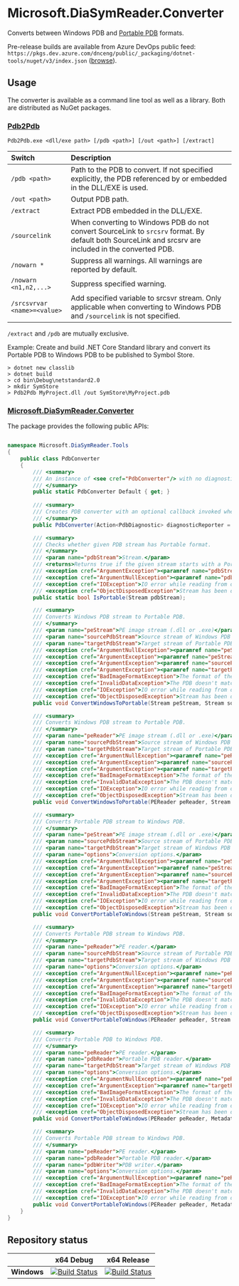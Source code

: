 # Microsoft.DiaSymReader.Converter

Converts between Windows PDB and [Portable PDB](https://github.com/dotnet/core/blob/master/Documentation/diagnostics/portable_pdb.md) formats.

Pre-release builds are available from Azure DevOps public feed: `https://pkgs.dev.azure.com/dnceng/public/_packaging/dotnet-tools/nuget/v3/index.json` ([browse](https://dev.azure.com/dnceng/public/_packaging?_a=feed&feed=dotnet-tools)).

## Usage

The converter is available as a command line tool as well as a library. Both are distributed as NuGet packages.

### [Pdb2Pdb](https://dotnet.myget.org/feed/symreader-converter/package/nuget/Pdb2Pdb)

`Pdb2Pdb.exe <dll/exe path> [/pdb <path>] [/out <path>] [/extract]`

| Switch        | Description                                             |
|:--------------|:--------------------------------------------------------|
| `/pdb <path>` | Path to the PDB to convert. If not specified explicitly, the PDB referenced by or embedded in the DLL/EXE is used. |
| `/out <path>` | Output PDB path. |
| `/extract`    | Extract PDB embedded in the DLL/EXE. |
| `/sourcelink` | When converting to Windows PDB do not convert SourceLink to `srcsrv` format. By default both SourceLink and srcsrv are included in the converted PDB. |
| `/nowarn *`                 | Suppress all warnings. All warnings are reported by default. |
| `/nowarn <n1,n2,...>`       | Suppress specified warning. |
| `/srcsvrvar <name>=<value>` | Add specified variable to srcsvr stream. Only applicable when converting to Windows PDB and `/sourcelink` is not specified. |


`/extract` and `/pdb` are mutually exclusive.

Example: Create and build .NET Core Standard library and convert its Portable PDB to Windows PDB to be published to Symbol Store.

```
> dotnet new classlib
> dotnet build
> cd bin\Debug\netstandard2.0
> mkdir SymStore
> Pdb2Pdb MyProject.dll /out SymStore\MyProject.pdb
```

### [Microsoft.DiaSymReader.Converter](https://dotnet.myget.org/feed/symreader-converter/package/nuget/Microsoft.DiaSymReader.Converter)

The package provides the following public APIs:

```C#

namespace Microsoft.DiaSymReader.Tools
{
    public class PdbConverter
    {
        /// <summary>
        /// An instance of <see cref="PdbConverter"/> with no diagnostic reporting.
        /// </summary>
        public static PdbConverter Default { get; }
        
        /// <summary>
        /// Creates PDB converter with an optional callback invoked whenever a diagnostic is to be reported.
        /// </summary>
        public PdbConverter(Action<PdbDiagnostic> diagnosticReporter = null);

        /// <summary>
        /// Checks whether given PDB stream has Portable format.
        /// </summary>
        /// <param name="pdbStream">Stream.</param>
        /// <returns>Returns true if the given stream starts with a Portable PDB signature.</returns>
        /// <exception cref="ArgumentException"><paramref name="pdbStream"/> does not support read and seek operations.</exception>
        /// <exception cref="ArgumentNullException"><paramref name="pdbStream"/> is null.</exception>
        /// <exception cref="IOException">IO error while reading from or writing to a stream.</exception>
        /// <exception cref="ObjectDisposedException">Stream has been disposed while reading.</exception>
        public static bool IsPortable(Stream pdbStream);

        /// <summary>
        /// Converts Windows PDB stream to Portable PDB.
        /// </summary>
        /// <param name="peStream">PE image stream (.dll or .exe)</param>
        /// <param name="sourcePdbStream">Source stream of Windows PDB data. Must be readable.</param>
        /// <param name="targetPdbStream">Target stream of Portable PDB data. Must be writable.</param>
        /// <exception cref="ArgumentNullException"><paramref name="peStream"/>, <paramref name="sourcePdbStream"/>, or <paramref name="targetPdbStream"/> is null.</exception>
        /// <exception cref="ArgumentException"><paramref name="peStream"/> does not support read and seek operations.</exception>
        /// <exception cref="ArgumentException"><paramref name="sourcePdbStream"/> does not support reading.</exception>
        /// <exception cref="ArgumentException"><paramref name="targetPdbStream"/> does not support writing.</exception>
        /// <exception cref="BadImageFormatException">The format of the PE image or the source PDB image is invalid.</exception>
        /// <exception cref="InvalidDataException">The PDB doesn't match the CodeView Debug Directory record in the PE image.</exception>
        /// <exception cref="IOException">IO error while reading from or writing to a stream.</exception>
        /// <exception cref="ObjectDisposedException">Stream has been disposed while reading/writing.</exception>
        public void ConvertWindowsToPortable(Stream peStream, Stream sourcePdbStream, Stream targetPdbStream);

        /// <summary>
        /// Converts Windows PDB stream to Portable PDB.
        /// </summary>
        /// <param name="peReader">PE image stream (.dll or .exe)</param>
        /// <param name="sourcePdbStream">Source stream of Windows PDB data. Must be readable.</param>
        /// <param name="targetPdbStream">Target stream of Portable PDB data. Must be writable.</param>
        /// <exception cref="ArgumentNullException"><paramref name="peReader"/>, <paramref name="sourcePdbStream"/>, or <paramref name="targetPdbStream"/> is null.</exception>
        /// <exception cref="ArgumentException"><paramref name="sourcePdbStream"/> does not support reading.</exception>
        /// <exception cref="ArgumentException"><paramref name="targetPdbStream"/> does not support writing.</exception>
        /// <exception cref="BadImageFormatException">The format of the PE image or the PDB stream is invalid.</exception>
        /// <exception cref="InvalidDataException">The PDB doesn't match the CodeView Debug Directory record in the PE image.</exception>
        /// <exception cref="IOException">IO error while reading from or writing to a stream.</exception>
        /// <exception cref="ObjectDisposedException">Stream has been disposed while reading/writing.</exception>
        public void ConvertWindowsToPortable(PEReader peReader, Stream sourcePdbStream, Stream targetPdbStream);

        /// <summary>
        /// Converts Portable PDB stream to Windows PDB.
        /// </summary>
        /// <param name="peStream">PE image stream (.dll or .exe)</param>
        /// <param name="sourcePdbStream">Source stream of Portable PDB data. Must be readable.</param>
        /// <param name="targetPdbStream">Target stream of Windows PDB data. Must be writable.</param>
        /// <param name="options">Conversion options.</param>
        /// <exception cref="ArgumentNullException"><paramref name="peStream"/>, <paramref name="sourcePdbStream"/>, or <paramref name="targetPdbStream"/> is null.</exception>
        /// <exception cref="ArgumentException"><paramref name="peStream"/> does not support read and seek operations.</exception>
        /// <exception cref="ArgumentException"><paramref name="sourcePdbStream"/> does not support reading.</exception>
        /// <exception cref="ArgumentException"><paramref name="targetPdbStream"/> does not support writing.</exception>
        /// <exception cref="BadImageFormatException">The format of the PE image or the source PDB image is invalid.</exception>
        /// <exception cref="InvalidDataException">The PDB doesn't match the CodeView Debug Directory record in the PE image.</exception>
        /// <exception cref="IOException">IO error while reading from or writing to a stream.</exception>
        /// <exception cref="ObjectDisposedException">Stream has been disposed while reading/writing.</exception>
        public void ConvertPortableToWindows(Stream peStream, Stream sourcePdbStream, Stream targetPdbStream, PortablePdbConversionOptions options = null);

        /// <summary>
        /// Converts Portable PDB stream to Windows PDB.
        /// </summary>
        /// <param name="peReader">PE reader.</param>
        /// <param name="sourcePdbStream">Source stream of Portable PDB data. Must be readable.</param>
        /// <param name="targetPdbStream">Target stream of Windows PDB data. Must be writable.</param>
        /// <param name="options">Conversion options.</param>
        /// <exception cref="ArgumentNullException"><paramref name="peReader"/>, <paramref name="sourcePdbStream"/>, or <paramref name="targetPdbStream"/> is null.</exception>
        /// <exception cref="ArgumentException"><paramref name="sourcePdbStream"/> does not support reading.</exception>
        /// <exception cref="ArgumentException"><paramref name="targetPdbStream"/> does not support writing.</exception>
        /// <exception cref="BadImageFormatException">The format of the PE image or the source PDB image is invalid.</exception>
        /// <exception cref="InvalidDataException">The PDB doesn't match the CodeView Debug Directory record in the PE image.</exception>
        /// <exception cref="IOException">IO error while reading from or writing to a stream.</exception>
        /// <exception cref="ObjectDisposedException">Stream has been disposed while reading/writing.</exception>
        public void ConvertPortableToWindows(PEReader peReader, Stream sourcePdbStream, Stream targetPdbStream, PortablePdbConversionOptions options = null);

        /// <summary>
        /// Converts Portable PDB to Windows PDB.
        /// </summary>
        /// <param name="peReader">PE reader.</param>
        /// <param name="pdbReader">Portable PDB reader.</param>
        /// <param name="targetPdbStream">Target stream of Windows PDB data. Must be writable.</param>
        /// <param name="options">Conversion options.</param>
        /// <exception cref="ArgumentNullException"><paramref name="peReader"/>, <paramref name="pdbReader"/>, or <paramref name="targetPdbStream"/> is null.</exception>
        /// <exception cref="ArgumentException"><paramref name="targetPdbStream"/> does not support writing.</exception>
        /// <exception cref="BadImageFormatException">The format of the PE image or the source PDB image is invalid.</exception>
        /// <exception cref="InvalidDataException">The PDB doesn't match the CodeView Debug Directory record in the PE image.</exception>
        /// <exception cref="IOException">IO error while reading from or writing to a stream.</exception>
        /// <exception cref="ObjectDisposedException">Stream has been disposed while reading/writing.</exception>
        public void ConvertPortableToWindows(PEReader peReader, MetadataReader pdbReader, Stream targetPdbStream, PortablePdbConversionOptions options = null);

        /// <summary>
        /// Converts Portable PDB stream to Windows PDB.
        /// </summary>
        /// <param name="peReader">PE reader.</param>
        /// <param name="pdbReader">Portable PDB reader.</param>
        /// <param name="pdbWriter">PDB writer.</param>
        /// <param name="options">Conversion options.</param>
        /// <exception cref="ArgumentNullException"><paramref name="peReader"/>, <paramref name="pdbReader"/>, or <paramref name="pdbWriter"/> is null.</exception>
        /// <exception cref="BadImageFormatException">The format of the PE image or the source PDB image is invalid.</exception>
        /// <exception cref="InvalidDataException">The PDB doesn't match the CodeView Debug Directory record in the PE image.</exception>
        /// <exception cref="IOException">IO error while reading from or writing to a stream.</exception>
        public void ConvertPortableToWindows(PEReader peReader, MetadataReader pdbReader, SymUnmanagedWriter pdbWriter, PortablePdbConversionOptions options = null);
    }
}

```

## Repository status

[//]: # (Begin current test results)

|    | x64 Debug|x64 Release|
|:--:|:--:|:--:|
|**Windows**|[![Build Status](https://ci2.dot.net/job/dotnet_symreader-converter/job/master/job/Windows_NT_Debug/badge/icon)](https://ci2.dot.net/job/dotnet_symreader-converter/job/master/job/Windows_NT_Debug/)|[![Build Status](https://ci2.dot.net/job/dotnet_symreader-converter/job/master/job/Windows_NT_Release/badge/icon)](https://ci2.dot.net/job/dotnet_symreader-converter/job/master/job/Windows_NT_Release/)|

[//]: # (End current test results)

